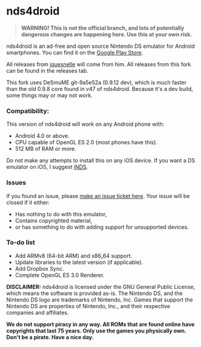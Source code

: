 # nds4droid
>**WARNING! This is not the official branch, and lots of potentially dangerous changes are happening here. Use this at your own risk.**

nds4droid is an ad-free and open source Nintendo DS emulator for Android smartphones. You can find it on the [Google Play Store](https://play.google.com/store/apps/details?id=com.opendoorstudios.ds4droid&hl=en).

All releases from [jquesnelle](https://github.com/jquesnelle) will come from him. All releases from this fork can be found in the releases tab.

This fork uses DeSmuME git-9a5e52a (0.9.12 dev), which is much faster than the old 0.9.8 core found in v47 of nds4droid. Because it's a dev build, some things may or may not work.

### Compatibility:

This version of nds4droid will work on any Android phone with:

* Android 4.0 or above.
* CPU capable of OpenGL ES 2.0 (most phones have this).
* 512 MB of RAM or more.

Do not make any attempts to install this on any iOS device. If you want a DS emulator on iOS, I suggest [iNDS](https://github.com/williamlcobb/inds).

### Issues

If you found an issue, please [make an issue ticket here](https://github.com/tangalbert919/nds4droid/issues/new). Your issue will be closed if it either:
* Has nothing to do with this emulator,
* Contains copyrighted material,
* or has something to do with adding support for unsupported devices.

### To-do list

* Add ARMv8 (64-bit ARM) and x86_64 support.
* Update libraries to the latest version (if applicable).
* Add Dropbox Sync.
* Complete OpenGL ES 3.0 Renderer.

**DISCLAIMER:** nds4droid is licensed under the GNU General Public License, which means the software is provided as-is. The Nintendo DS, and the Nintendo DS logo are trademarks of Nintendo, Inc. Games that support the Nintendo DS are properties of Nintendo, Inc., and their respective companies and affiliates.

**We do not support piracy in any way. All ROMs that are found online have copyrights that last 75 years. Only use the games you physically own. Don't be a pirate. Have a nice day.**